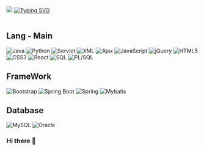 <!-- 타이틀 -->
<div align="left">
  <!-- Main -->
  <img src="https://capsule-render.vercel.app/api?text=Welcome-nl-BRI%20GitHub&fontColor=FFFFFF&stroke=000000&strokeWidth=2&type=waving&color=0:B7FFC7,100:BBD5FB&animation=twinkling&fontAlign=30&height=180"/>
  <!-- Sub -->
  <a href="https://git.io/typing-svg"><img src="https://readme-typing-svg.demolab.com? font=Fira+Code&pause=1000&color=000000&center=true&vCenter=true&multiline=true&random=true&width=435&lines=%EB%8B%A4%EC%96%91%ED%95%9C+%EA%B8%B0%EC%88%A0%2C+%ED%94%84%EB%A1%9C%EC%A0%9D%ED%8A%B8+%EC%A0%80%EC%9E%A5+Git+Hub" 
  alt="Typing SVG" /></a>
</div>
<br/>

<div>
  <!-- 뱃지 -->
  <h2>Lang - Main</h2>
  <!-- 언어 -->
  <img alt="Java" src ="https://img.shields.io/badge/Java-FF9950.svg?&style=for-the-badge&logo=Java&logoColor=white"/>
  <img alt="Python" src ="https://img.shields.io/badge/Python-3776AB.svg?&style=for-the-badge&logo=Python&logoColor=white"/>
  <!-- <img alt="jsp" src ="https://img.shields.io/badge/Servlet-030303.svg?&style=for-the-badge&logo=jsp&logoColor=white"/> -->
  <img alt="Servlet" src ="https://img.shields.io/badge/Servlet-030303.svg?&style=for-the-badge&logo=Servlet&logoColor=white"/>
  <img alt="XML" src ="https://img.shields.io/badge/XML-041E42.svg?&style=for-the-badge&logo=XML&logoColor=white"/>
  <img alt="Ajax" src ="https://img.shields.io/badge/Ajax-4B4B77.svg?&style=for-the-badge&logo=Ajax&logoColor=white"/>
  <img alt="JavaScript" src ="https://img.shields.io/badge/JavaScript-F7DF1E.svg?&style=for-the-badge&logo=JavaScript&logoColor=white"/>
  <img alt="jQuery" src ="https://img.shields.io/badge/jQuery-0769AD.svg?&style=for-the-badge&logo=jQuery&logoColor=white"/>
  <img alt="HTML5" src ="https://img.shields.io/badge/HTML5-E34F26.svg?&style=for-the-badge&logo=HTML5&logoColor=white"/>
  <img alt="CSS3" src ="https://img.shields.io/badge/CSS3-1572B6.svg?&style=for-the-badge&logo=CSS3&logoColor=white"/>
  <img alt="React" src ="https://img.shields.io/badge/React-61DAFB.svg?&style=for-the-badge&logo=React&logoColor=white"/>
  <img alt="SQL" src ="https://img.shields.io/badge/SQL-0E353D.svg?&style=for-the-badge&logo=SQL&logoColor=white"/>
  <img alt="PL/SQL" src ="https://img.shields.io/badge/PL/SQL-273A60.svg?&style=for-the-badge&logo=PL/SQL&logoColor=white"/>

  <h2>FrameWork</h2>
    <img alt="Bootstrap" src ="https://img.shields.io/badge/Bootstrap-7952B3.svg?&style=for-the-badge&logo=Bootstrap&logoColor=white"/>
    <img alt="Spring Boot" src ="https://img.shields.io/badge/Spring Boot-6DB33F.svg?&style=for-the-badge&logo=Spring Boot&logoColor=white"/>
    <img alt="Spring" src ="https://img.shields.io/badge/Spring-6DB33F.svg?&style=for-the-badge&logo=Spring&logoColor=white"/>
    <img alt="Mybatis" src ="https://img.shields.io/badge/Mybatis-6100A5.svg?&style=for-the-badge&logo=Mybatis&logoColor=white"/>
  
  <h2>Database</h2>
  <img alt="MySQL" src ="https://img.shields.io/badge/MySQL-4479A1.svg?&style=for-the-badge&logo=MySQL&logoColor=white"/>
  <img alt="Oracle" src ="https://img.shields.io/badge/Oracle-F80000.svg?&style=for-the-badge&logo=Oracle&logoColor=white"/>
</div>


### Hi there 👋

<!--
**seung567/seung567** is a ✨ _special_ ✨ repository because its `README.md` (this file) appears on your GitHub profile.

Here are some ideas to get you started:

- 🔭 I’m currently working on ...
- 🌱 I’m currently learning ...
- 👯 I’m looking to collaborate on ...
- 🤔 I’m looking for help with ...
- 💬 Ask me about ...
- 📫 How to reach me: ...
- 😄 Pronouns: ...
- ⚡ Fun fact: ...
-->
